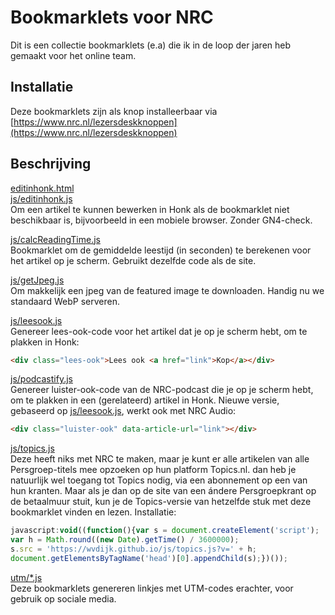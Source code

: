 # Bookmarklets voor NRC

Dit is een collectie bookmarklets (e.a) die ik in de loop der jaren heb gemaakt voor het online team.

## Installatie

Deze bookmarklets zijn als knop installeerbaar via [https://www.nrc.nl/lezersdeskknoppen](https://www.nrc.nl/lezersdeskknoppen)

## Beschrijving
[editinhonk.html](/editinhonk.html)  
[js/editinhonk.js](js/editinhonk.js)  
Om een artikel te kunnen bewerken in Honk als de bookmarklet niet beschikbaar is, bijvoorbeeld in een mobiele browser. Zonder GN4-check.

[js/calcReadingTime.js](js/calcReadingTime.js)  
Bookmarklet om de gemiddelde leestijd (in seconden) te berekenen voor het artikel op je scherm. Gebruikt dezelfde code als de site.

[js/getJpeg.js](js/getJpeg.js)  
Om makkelijk een jpeg van de featured image te downloaden. Handig nu we standaard WebP serveren.

[js/leesook.js](js/leesook.js)  
Genereer lees-ook-code voor het artikel dat je op je scherm hebt, om te plakken in Honk:
```html
<div class="lees-ook">Lees ook <a href="link">Kop</a></div>
```

[js/podcastify.js](js/podcastify.js)  
Genereer luister-ook-code van de NRC-podcast die je op je scherm hebt, om te plakken in een (gerelateerd) artikel in Honk. Nieuwe versie, gebaseerd op [js/leesook.js](js/leesook.js), werkt ook met NRC Audio:
```html
<div class="luister-ook" data-article-url="link"></div>
```

[js/topics.js](js/topics.js)  
Deze heeft niks met NRC te maken, maar je kunt er alle artikelen van alle Persgroep-titels mee opzoeken op hun platform Topics.nl. dan heb je natuurlijk wel toegang tot Topics nodig, via een abonnement op een van hun kranten. Maar als je dan op de site van een ándere Persgroepkrant op de betaalmuur stuit, kun je de Topics-versie van hetzelfde stuk met deze bookmarklet vinden en lezen. Installatie:

```javascript
javascript:void((function(){var s = document.createElement('script');
var h = Math.round((new Date).getTime() / 3600000);
s.src = 'https://wvdijk.github.io/js/topics.js?v=' + h;
document.getElementsByTagName('head')[0].appendChild(s);})());
```

[utm/*.js](/utm/)  
Deze bookmarklets genereren linkjes met UTM-codes erachter, voor gebruik op sociale media.
